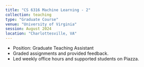 ```yaml
---
title: "CS 6316 Machine Learning - 2"
collection: teaching
type: "Graduate Course"
venue: "University of Virginia"
session: August 2024
location: "Charlottesville, VA"
---
```


- Position: Graduate Teaching Assistant
- Graded assignments and provided feedback.
- Led weekly office hours and supported students on Piazza.
